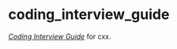 # coding_interview_guide

[*Coding Interview Guide*](https://www.nowcoder.com/ta/programmer-code-interview-guide) for cxx.

